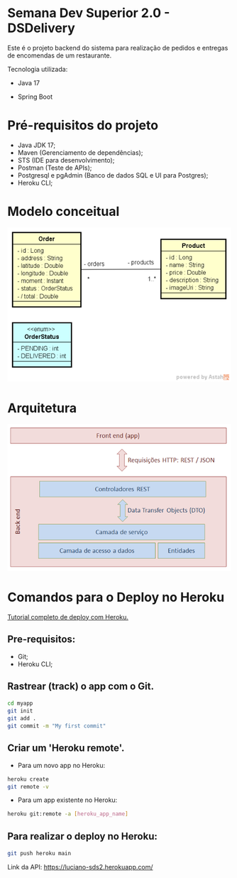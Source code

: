 # Semana Dev Superior 2.0 - DSDelivery

Este é o projeto backend do sistema para realização de pedidos e entregas de encomendas de um restaurante. 

Tecnologia utilizada:

- Java 17

- Spring Boot

# Pré-requisitos do projeto

- Java JDK 17;
- Maven (Gerenciamento de dependências);
- STS (IDE para desenvolvimento);
- Postman (Teste de APIs);
- Postgresql e pgAdmin (Banco de dados SQL e UI para Postgres);
- Heroku CLI;


# Modelo conceitual

![Image](https://raw.githubusercontent.com/Lubrum/dsdeliver-sds2/master/assets/modelo-conceitual.png "Modelo conceitual")


# Arquitetura

![Image](https://raw.githubusercontent.com/Lubrum/dsdeliver-sds2/master/assets/camadas.png "Padrão camadas")

# Comandos para o Deploy no Heroku

[Tutorial completo de deploy com Heroku.](https://devcenter.heroku.com/articles/git)


## Pre-requisitos: 

- Git;
- Heroku CLI;


## Rastrear (track) o app com o Git.

```bash
cd myapp
git init
git add .
git commit -m "My first commit"
```

## Criar um 'Heroku remote'.

- Para um novo app no Heroku:

```bash
heroku create
git remote -v
```

- Para um app existente no Heroku:

```bash
heroku git:remote -a [heroku_app_name]
```

## Para realizar o deploy no Heroku:

```bash
git push heroku main
```

Link da API: https://luciano-sds2.herokuapp.com/
